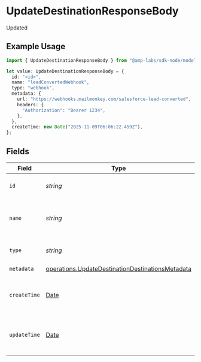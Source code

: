 # UpdateDestinationResponseBody

Updated

## Example Usage

```typescript
import { UpdateDestinationResponseBody } from "@amp-labs/sdk-node/models/operations";

let value: UpdateDestinationResponseBody = {
  id: "<id>",
  name: "leadConvertedWebhook",
  type: "webhook",
  metadata: {
    url: "https://webhooks.mailmonkey.com/salesforce-lead-converted",
    headers: {
      "Authorization": "Bearer 1234",
    },
  },
  createTime: new Date("2025-11-09T06:06:22.459Z"),
};
```

## Fields

| Field                                                                                                                | Type                                                                                                                 | Required                                                                                                             | Description                                                                                                          | Example                                                                                                              |
| -------------------------------------------------------------------------------------------------------------------- | -------------------------------------------------------------------------------------------------------------------- | -------------------------------------------------------------------------------------------------------------------- | -------------------------------------------------------------------------------------------------------------------- | -------------------------------------------------------------------------------------------------------------------- |
| `id`                                                                                                                 | *string*                                                                                                             | :heavy_check_mark:                                                                                                   | The destination ID.                                                                                                  |                                                                                                                      |
| `name`                                                                                                               | *string*                                                                                                             | :heavy_check_mark:                                                                                                   | User-defined name for the destination                                                                                | leadConvertedWebhook                                                                                                 |
| `type`                                                                                                               | *string*                                                                                                             | :heavy_check_mark:                                                                                                   | The type of the destination                                                                                          | webhook                                                                                                              |
| `metadata`                                                                                                           | [operations.UpdateDestinationDestinationsMetadata](../../models/operations/updatedestinationdestinationsmetadata.md) | :heavy_check_mark:                                                                                                   | N/A                                                                                                                  |                                                                                                                      |
| `createTime`                                                                                                         | [Date](https://developer.mozilla.org/en-US/docs/Web/JavaScript/Reference/Global_Objects/Date)                        | :heavy_check_mark:                                                                                                   | The time the destination was created.                                                                                |                                                                                                                      |
| `updateTime`                                                                                                         | [Date](https://developer.mozilla.org/en-US/docs/Web/JavaScript/Reference/Global_Objects/Date)                        | :heavy_minus_sign:                                                                                                   | The time the destination was updated.                                                                                |                                                                                                                      |